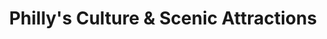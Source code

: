 ---
pid: CH103
title: Philly's Culture & Scenic Attractions
location_transcription: 
zipcode: '19142'
outside_phl: 
neighborhood: Elmwood,Southwest Philadelphia
age: '52'
age_range: 50-59
instagram: 
image_file_name: CH_103.jpg
proposal_transcription: The Musbala - Billy Penn - Fairmount Park Monument - East
  & West River drive - Boathouse Row - Robin's Hood Dell - Mann Music Center - Ave
  of the Arts
topic: Culture,Music,Philadelphia
topic_summary: 0, 0, 0
type: Other No Form
keywords_other: 
credit: Nelson L.
image_labels: 
twitter: 
facebook: 
permalink: "/monuments/ch103/"
layout: item-page
---